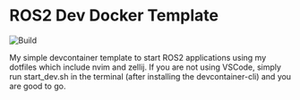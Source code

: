 # ROS2 Dev Docker Template

![Build](https://github.com/danielsanjosepro/ros2_docker_template/actions/workflows/docker_build.yml/badge.svg)

My simple devcontainer template to start ROS2 applications using my dotfiles which include nvim and zellij. If you are not using VSCode, simply run start_dev.sh in the terminal (after installing the devcontainer-cli) and you are good to go.
